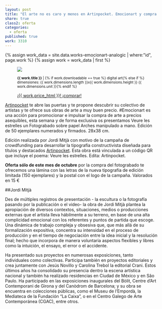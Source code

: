 ```yaml
---
layout: post
title: "El arte no es caro y menos en Artinpocket. Emocionart y compra arte"
share: true
class2: oferta
categories:
  - oferta
published: true
work: 3310
---
```


{% assign work_data = site.data.works-emocionart-analogic | where:"id", page.work %}
{% assign work = work_data | first %}
<figure class="text-center">
	<img src="{{ work.featured_src }}">
	<figcaption>
		<p><small><strong>{{ work.title }}</strong> | {% if work.downloadable == true %} digital art{% else if %} dimensiones: {{ work.dimensions.length }}x{{ work.dimensions.height }} {{ work.dimensions.unit }}{% endif %}</small></p>
		<p><a href="{{ work.permalink }}" class="btn btn-primary btn-lg">¡{{ work.price_html }}! ¡comprar! <i class="fa fa-credit-card"></i></a></p>
	</figcaption>
</figure>

<!--more-->

[Artinpocket](http://www.artinpocekt.cat/) te abre las puertas y te propone descubrir su colectivo de artistas y te ofrece sus obras de arte a muy buen precio. #Emocionart es una acción para promocionar e impulsar la compra de arte a precios asequibles, esta semana y de forma exclusiva os presentamos Veure les estrelles un Fotograbado sobre papel Arches manipulado a mano. Edición de 50 ejemplares numerados y firmados. 28x38 cm.

Edición realizada por Jordi Mitjà con motivo de la campaña de crowdfunding para desarrollar la tipografía constructivista diseñada para títulos y destacados [Artinpocket](http://www.artinpocketregular.com/). Esta obra está vinculada a un código QR que incluye el poema: Veure les estrelles. Edita: Artinpocket.

**Oferta sólo de este mes de octubre** por la compra del fotograbado te ofrecemos una lámina con las letras de la nueva tipografía de edición limitada (150 ejemplares) y la postal con el logo de la campaña. Valorados en 15 €

##Jordi Mitjà

Des de múltiples registros de presentación - la escultura o la fotografía pasando por la publicación o el video- la obra de Jordi Mitjà plantea la apropiación de diversos contextos, situaciones, medios o producciones externas que el artista lleva hábilmente a su terreno, en base de una alta complicidad emocional con los referentes y puntos de partida que escoge.  Una dinámica de trabajo compleja y obsesiva que, que más allá de su formalización expositiva, concentra su intensidad en el proceso de producción y en el tiempo de negociación entre la idea inicial y la resolución final; hecho que incorpora de manera voluntaria aspectos flexibles y libres como la intuición, el ensayo, el error o el accidente.

Ha presentado sus proyectos en numerosas exposiciones, tanto individuales como colectivas. Participa también en proyectos editoriales y crea juntamente con Jesús Novillo y Carolina Trebol la editorial Crani. Estos últimos años ha consolidado su presencia dentro la escena artística nacional y también ha realizado residencias en Ciudad de México y en Sâo Paulo. Ha participado en las exposiciones inaugurales del Bòlit, Centre d’Art Contemporani de Girona y del Canòdrom de Barcelona; y su obra se encuentra en colecciones públicas, como el Museu de l’Empordà, la Mediateca de la Fundación “La Caixa”, o en el Centro Galego de Arte Contemporánea (CGAC), entre otros.